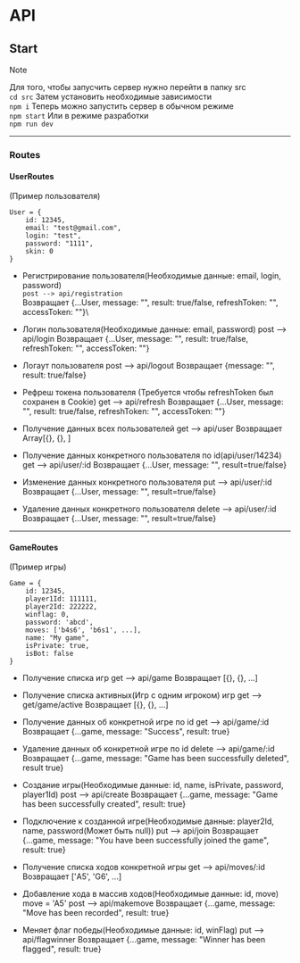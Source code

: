 # API
## Start
> [!NOTE]
> Для того, чтобы запусчить сервер нужно перейти в папку src \
>   `cd src`
> Затем установить необходимые зависимости \
>   `npm i`
> Теперь можно запустить сервер в обычном режиме \
>   `npm start`
> Или в режиме разработки \
>   `npm run dev`

---
### Routes

#### UserRoutes
(Пример пользователя)

    User = {
        id: 12345,
        email: "test@gmail.com",
        login: "test",
        password: "1111",
        skin: 0
    }
    
* Регистрирование пользователя(Необходимые данные: email, login, password) \
    `post --> api/registration`\
    Возвращает {...User, message: "", result: true/false, refreshToken: "", accessToken: ""}\
    
* Логин пользователя(Необходимые данные: email, password)
    post --> api/login
    Возвращает {...User, message: "", result: true/false, refreshToken: "", accessToken: ""}

* Логаут пользователя
    post --> api/logout
    Возвращает {message: "", result: true/false}

* Рефреш токена пользователя (Требуется чтобы refreshToken был сохранен в Cookie)
    get --> api/refresh
    Возвращает {...User, message: "", result: true/false, refreshToken: "", accessToken: ""}

* Получение данных всех пользователей
    get --> api/user
    Возвращает Array[{}, {}, ]
    
* Получение данных конкретного пользователя по id(api/user/14234)
    get --> api/user/:id
    Возвращает {...User, message: "", result=true/false}
    
* Изменение данных конкретного пользователя
    put --> api/user/:id
    Возвращает {...User, message: "", result=true/false}

* Удаление данных конкретного пользователя
    delete --> api/user/:id
    Возвращает {...User, message: "", result=true/false}

---
#### GameRoutes
(Пример игры)

    Game = {
        id: 12345,
        player1Id: 111111,
        player2Id: 222222,
        winflag: 0,
        password: 'abcd',
        moves: ['b4s6', 'b6s1', ...],
        name: "My game",
        isPrivate: true,
        isBot: false
    }

* Получение списка игр
    get --> api/game
    Возвращает [{}, {}, ...]

* Получение списка активных(Игр с одним игроком) игр
    get --> get/game/active
    Возвращает [{}, {}, ...]

* Получение данных об конкретной игре по id
    get --> api/game/:id
    Возвращает {...game, message: "Success", result: true}

* Удаление данных об конкретной игре по id
    delete --> api/game/:id
    Возвращает {...game, message: "Game has been successfully deleted", result true}

* Создание игры(Необходимые данные: id, name, isPrivate, password, player1Id)
    post --> api/create
    Возвращает {...game, message: "Game has been successfully created", result: true}
    
* Подключение к созданной игре(Необходимые данные: player2Id, name, password(Может быть null))
    put --> api/join
    Возвращает {...game, message: "You have been successfully joined the game", result: true}

* Получение списка ходов конкретной игры
    get --> api/moves/:id
    Возвращает ['A5', 'G6', ...]

* Добавление хода в массив ходов(Необходимые данные: id, move) move = 'A5'
    post --> api/makemove
    Возвращает {...game, message: "Move has been recorded", result: true}

* Меняет флаг победы(Необходимые данные: id, winFlag)
    put --> api/flagwinner
    Возвращает {...game, message: "Winner has been flagged", result: true}
